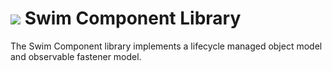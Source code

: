 # <a href="https://www.swimos.org"><img src="https://docs.swimos.org/readme/breach-marlin-blue-wide.svg"></a> Swim Component Library

The Swim Component library implements a lifecycle managed object model and
observable fastener model.
